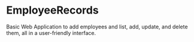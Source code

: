 # EmployeeRecords
Basic Web Application to add employees and list, add, update, and delete them, all in a user-friendly interface.
